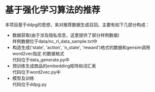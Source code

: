 # 基于强化学习算法的推荐
本项目基于ddpg的思想，来对推荐数据生成召回，主要有如下几部分构成：
- 数据获取(由于涉及隐私信息，这里提供了部分样例数据)     
样例数据位于data/nc_rl_data_sample.txt中
- 构造生成('state', 'action', 'n_state', 'reward')格式的数据和gensim调用word2vec指定
的数据格式      
代码位于data_generate.py中
- 预训练生成商品的embedding矩阵和词汇表   
代码位于word2vec.py中
- 模型及训练           
代码位于ddpg.py

